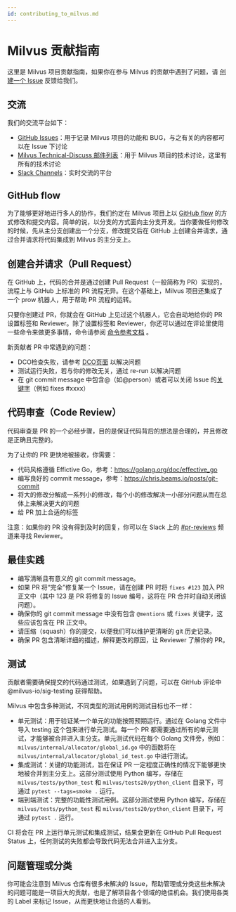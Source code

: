```yaml
---
id: contributing_to_milvus.md
---
```


# Milvus 贡献指南

这里是 Milvus 项目贡献指南，如果你在参与 Milvus 的贡献中遇到了问题，请 [创建一个 Issue](https://github.com/milvus-io/community/issues/new) 反馈给我们。



## 交流

我们的交流平台如下：

-   [GitHub Issues](https://github.com/milvus-io/milvus/issues)：用于记录 Milvus 项目的功能和 BUG，与之有关的内容都可以在 Issue 下讨论
-   [Milvus Technical-Discuss 邮件列表](https://lists.lfaidata.foundation/g/milvus-technical-discuss)：用于 Milvus 项目的技术讨论，这里有所有的技术讨论
-   [Slack Channels](https://join.slack.com/t/milvusio/shared_invite/zt-e0u4qu3k-bI2GDNys3ZqX1YCJ9OM~GQ)：实时交流的平台



## GitHub flow

为了能够更好地进行多人的协作，我们约定在 Milvus 项目上以 [GitHub flow](https://docs.github.com/en/get-started/quickstart/github-flow) 的方式修改和提交内容。简单的说，以分支的方式面向主分支开发。当你要做任何修改的时候，先从主分支创建出一个分支，修改提交后在 GitHub 上创建合并请求，通过合并请求将代码集成到 Milvus 的主分支上。



## 创建合并请求（Pull Request）

在 GitHub 上，代码的合并是通过创建 Pull Request（一般简称为 PR）实现的，流程上与 GitHub 上标准的 PR 流程无异。在这个基础上，Milvus 项目还集成了一个 prow 机器人，用于帮助 PR 流程的运转。

只要你创建过 PR，你就会在 GitHub 上见过这个机器人，它会自动地给你的 PR 设置标签和 Reviewer。除了设置标签和 Reviewer，你还可以通过在评论里使用一些命令来做更多事情，命令请参阅 [命令参考文档](https://prow.zilliz.cc/command-help) 。

新贡献者 PR 中常遇到的问题：

-   DCO检查失败，请参考 [DCO页面](https://github.com/apps/dco) 以解决问题
-   测试运行失败，若与你的修改无关，通过 re-run 以解决问题
-   在 git commit message 中包含@（如@person）或者可以关闭 Issue 的[关键字](https://help.github.com/en/articles/closing-issues-using-keywords)（例如 fixes #xxxx）



## 代码审查（Code Review）

代码审查是 PR 的一个必经步骤，目的是保证代码背后的想法是合理的，并且修改是正确且完整的。

为了让你的 PR 更快地被接收，你需要：

-   代码风格遵循 Effictive Go，参考：https://golang.org/doc/effective_go
-   编写良好的 commit message，参考：https://chris.beams.io/posts/git-commit
-   将大的修改分解成一系列小的修改，每个小的修改解决一小部分问题从而在总体上来解决更大的问题
-   给 PR 加上合适的标签

注意：如果你的 PR 没有得到及时的回复，你可以在 Slack 上的 [#pr-reviews](https://milvusio.slack.com/messages/pr-reviews) 频道来寻找 Reviewer。



## 最佳实践

-   编写清晰且有意义的 git commit message。
-   如果 PR 将“完全”修复某一个 Issue，请在创建 PR 时将 `fixes #123` 加入 PR 正文中（其中 123 是 PR 将修复的 Issue 编号，这将在 PR 合并时自动关闭该问题）。
-   确保你的 git commit message 中没有包含 `@mentions` 或 `fixes` 关键字，这些应该包含在 PR 正文中。
-   请压缩（squash）你的提交，以便我们可以维护更清晰的 git 历史记录。
-   确保 PR 包含清晰详细的描述，解释更改的原因，让 Reviewer 了解你的 PR。



## 测试

贡献者需要确保提交的代码通过测试，如果遇到了问题，可以在 GitHub 评论中 @milvus-io/sig-testing 获得帮助。

Milvus 中包含多种测试，不同类型的测试用例的测试目标也不一样：

-   单元测试：用于验证某一个单元的功能按照预期运行。通过在 Golang 文件中导入 testing 这个包来进行单元测试。每一个 PR 都需要通过所有的单元测试，才能够被合并进入主分支。单元测试代码在每个 Golang 文件旁，例如：`milvus/internal/allocator/global_id.go` 中的函数将在 `milvus/internal/allocator/global_id_test.go` 中进行测试。
-   集成测试：关键的功能测试，旨在保证 PR 一定程度正确性的情况下能够更快地被合并到主分支上。这部分测试使用 Python 编写，存储在 `milvus/tests/python_test` 和 `milvus/tests20/python_client` 目录下，可通过 `pytest --tags=smoke .` 运行。
-   端到端测试：完整的功能性测试用例。这部分测试使用 Python 编写，存储在 `milvus/tests/python_test` 和 `milvus/tests20/python_client` 目录下，可通过 `pytest .` 运行。

CI 将会在 PR 上运行单元测试和集成测试，结果会更新在 GitHub Pull Request Status 上，任何测试的失败都会导致代码无法合并进入主分支。



## 问题管理或分类

你可能会注意到 Milvus 仓库有很多未解决的 Issue，帮助管理或分类这些未解决的问题可能是一项巨大的贡献，也是了解项目各个领域的绝佳机会。我们使用各类的 Label 来标记 Issue，从而更快地让合适的人看到。